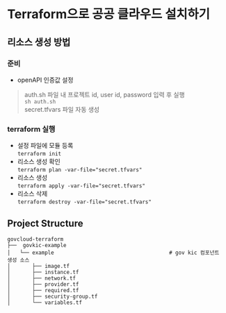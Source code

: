 # Terraform으로 공공 클라우드 설치하기
## 리소스 생성 방법
### 준비
- openAPI 인증값 설정
> auth.sh 파일 내 프로젝트 id, user id, password 입력 후 실행   
`` sh auth.sh ``   
> secret.tfvars 파일 자동 생성
### terraform 실행
- 설정 파일에 모듈 등록   
  ``terraform init ``
- 리소스 생성 확인    
  ``terraform plan -var-file="secret.tfvars"``
- 리소스 생성    
  ``terraform apply -var-file="secret.tfvars"``
- 리소스 삭제    
  ``terraform destroy -var-file="secret.tfvars"``

## Project Structure
```
govcloud-terraform
├──  govkic-example
│   └── example                                     # gov kic 컴포넌트 생성 소스 
│       ├── image.tf                                     
│       ├── instance.tf 
│       ├── network.tf  
│       ├── provider.tf
│       ├── required.tf
│       ├── security-group.tf
│       └── variables.tf
             
```